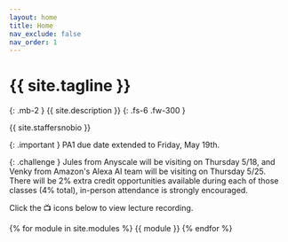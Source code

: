 ```yaml
---
layout: home
title: Home
nav_exclude: false
nav_order: 1
---
```


# {{ site.tagline }}
{: .mb-2 }
{{ site.description }}
{: .fs-6 .fw-300 }

{{ site.staffersnobio }}


{: .important } 
PA1 due date extended to Friday, May 19th.

{: .challenge } 
Jules from Anyscale will be visiting on Thursday 5/18, and Venky from Amazon's Alexa AI team will be visiting on Thursday 5/25. There will be 2% extra credit opportunities available during each of those classes (4% total), in-person attendance is strongly encouraged.  


Click the 📺 icons below to view lecture recording. 



<!-- [Jump to the current week](#week-03){: .btn } -->

{% for module in site.modules %}
{{ module }}
{% endfor %}
